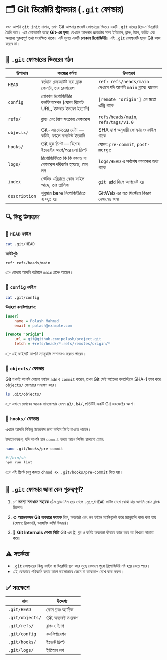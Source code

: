 # 🗂️ Git ডিরেক্টরি স্ট্রাকচার (`.git` ফোল্ডার)

যখন আপনি `git init` চালান, তখন Git আপনার প্রজেক্ট ফোল্ডারের ভিতরে একটি `.git` নামের হিডেন ডিরেক্টরি তৈরি করে। এই ফোল্ডারটি হচ্ছে **Git-এর হৃদয়**, যেখানে আপনার প্রজেক্টের সমস্ত ইতিহাস, ব্রাঞ্চ, ট্যাগ, কমিট এবং অন্যান্য গুরুত্বপূর্ণ তথ্য সংরক্ষিত থাকে।
এটি মূলত একটি **লোকাল রিপোজিটরি**। এই `.git` ফোল্ডারটি ছাড়া Git কাজ করবে না।

## 📁 `.git` ফোল্ডারের ভিতরের গঠন

| উপাদান        | কাজের বর্ণনা                                                     | উদাহরণ                                                       |
| ------------- | ---------------------------------------------------------------- | ------------------------------------------------------------ |
| `HEAD`        | বর্তমান চেকআউট করা ব্রাঞ্চ কোনটা, তার রেফারেন্স                  | `ref: refs/heads/main` দেখাবে যদি আপনি `main` ব্রাঞ্চে থাকেন |
| `config`      | লোকাল রিপোজিটরির কনফিগারেশন (যেমন রিমোট URL, ইউজার ইনফো ইত্যাদি) | `[remote "origin"]` এর মতো এন্ট্রি থাকে                      |
| `refs/`       | ব্রাঞ্চ এবং ট্যাগ সংক্রান্ত রেফারেন্স                            | `refs/heads/main`, `refs/tags/v1.0`                          |
| `objects/`    | Git-এর ভেতরের ডেটা — কমিট, ফাইল কনটেন্ট ইত্যাদি                  | SHA হ্যাশ অনুযায়ী ফোল্ডার ও ফাইল থাকে                        |
| `hooks/`      | Git হুক স্ক্রিপ্ট — বিশেষ ইভেন্টের আগে/পরে চলা স্ক্রিপ্ট         | যেমন: `pre-commit`, `post-merge`                             |
| `logs/`       | রিপোজিটরিতে কি কি কমান্ড বা রেফারেন্স পরিবর্তন হয়েছে, তার লগ     | `logs/HEAD` এ সর্বশেষ কমান্ডের তথ্য থাকে                     |
| `index`       | স্টেজিং এরিয়াতে কোন ফাইল আছে, তার তালিকা                         | `git add` দিলে আপডেট হয়                                      |
| `description` | শুধুমাত্র bare রিপোজিটরিতে ব্যবহৃত হয়                            | GitWeb এর মত সিস্টেমে বিবরণ দেখানোর জন্য                     |


## 🔍 কিছু উদাহরণ 

### 🎯 `HEAD` ফাইল

```bash
cat .git/HEAD
```

**আউটপুট:**

```
ref: refs/heads/main
```

👉 বোঝায় আপনি বর্তমানে `main` ব্রাঞ্চে আছেন।


### 🎯 `config` ফাইল

```bash
cat .git/config
```

**উদাহরণ কনফিগারেশন:**

```ini
[user]
    name = Polash Mahmud
    email = polash@example.com

[remote "origin"]
    url = git@github.com:polash/project.git
    fetch = +refs/heads/*:refs/remotes/origin/*
```

👉 এই ফাইলটি আপনি ম্যানুয়ালি সম্পাদনও করতে পারেন।


### 🎯 `objects/` ফোল্ডার

Git যখনই আপনি কোনো ফাইল `add` ও `commit` করেন, তখন Git সেই ফাইলের কনটেন্টকে SHA-1 হ্যাশ করে `objects/` ফোল্ডারে সংরক্ষণ করে।

```bash
ls .git/objects/
```

👉 এখানে দেখবেন অনেক সাবফোল্ডার যেমন `a3/`, `b4/`, প্রতিটিই একটি Git অবজেক্টের অংশ।


### 🎯 `hooks/` ফোল্ডার

এখানে আপনি বিভিন্ন ইভেন্টের জন্য কাস্টম স্ক্রিপ্ট রাখতে পারেন।

উদাহরণস্বরূপ, যদি আপনি চান `commit` করার আগে লিন্টিং চালানো হোক:

```bash
nano .git/hooks/pre-commit
```

```bash
#!/bin/sh
npm run lint
```

👉 এই স্ক্রিপ্ট চালু করতে `chmod +x .git/hooks/pre-commit` দিতে হয়।


## 🧠 `.git` ফোল্ডার জানা কেন গুরুত্বপূর্ণ?

1. ✅ **সমস্যা সমাধানে সহায়ক**
   হঠাৎ ব্রাঞ্চ মিস হয়ে গেলে `.git/HEAD` ফাইল দেখে বোঝা যায় আপনি কোন ব্রাঞ্চে ছিলেন।

2. ⚙️ **অ্যাডভান্সড Git ব্যবহারে সহায়ক**
   রিফ, অবজেক্ট এবং লগ ফাইল ম্যানিপুলেট করে ম্যানুয়ালি কাজ করা যায় (যেমন: রিকভারি, ড্যাঙ্গলিং কমিট উদ্ধার)।

3. 🧪 **Git Internals শেখার ভিত্তি**
   Git এর ট্রি, ব্লব ও কমিট অবজেক্ট কীভাবে কাজ করে তা শিখতে সাহায্য করে।


## ⚠️ সতর্কতা

* `.git` ফোল্ডারের কিছু ফাইল বা ডিরেক্টরি ভুল করে মুছে ফেললে পুরো রিপোজিটরি নষ্ট হয়ে যেতে পারে।
* এই ফোল্ডারে পরিবর্তন করার আগে ভালোভাবে জেনে বা ব্যাকআপ রেখে কাজ করুন।


## ✅ সংক্ষেপে

| নাম             | উদ্দেশ্য              |
| --------------- | --------------------- |
| `.git/HEAD`     | কোন ব্রাঞ্চ অ্যাক্টিভ |
| `.git/objects/` | Git অবজেক্ট সংরক্ষণ   |
| `.git/refs/`    | ব্রাঞ্চ ও ট্যাগ       |
| `.git/config`   | কনফিগারেশন            |
| `.git/hooks/`   | ইভেন্ট স্ক্রিপ্ট      |
| `.git/logs/`    | ইতিহাস লগ             |
